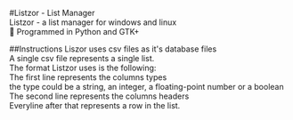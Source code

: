 #Listzor - List Manager <br />
Listzor - a list manager for windows and linux <br />
Programmed in Python and GTK+

##Instructions
Liszor uses csv files as it's database files <br />
A single csv file represents a single list. <br />
The format Listzor uses is the following: <br />
The first line represents the columns types <br />
the type could be a string, an integer, a floating-point number or a boolean <br />
The second line represents the columns headers <br />
Everyline after that represents a row in the list.
